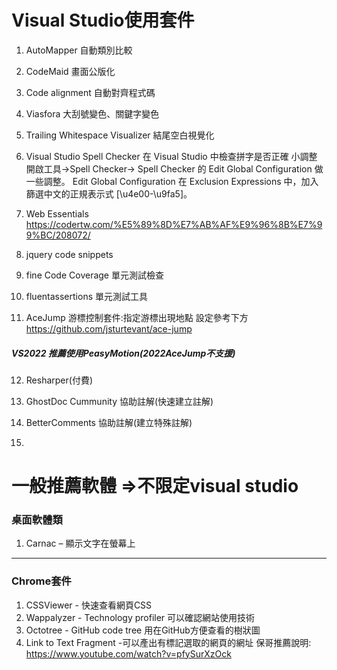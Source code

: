 # Visual Studio使用套件

1. AutoMapper 
自動類別比較

2. CodeMaid
畫面公版化

3. Code alignment
自動對齊程式碼

4. Viasfora
大刮號變色、關鍵字變色

5. Trailing Whitespace Visualizer
結尾空白視覺化

6. Visual Studio Spell Checker 
在 Visual Studio 中檢查拼字是否正確
小調整
開啟工具->Spell Checker->  Spell Checker 的 Edit Global Configuration 做一些調整。
Edit Global Configuration
在 Exclusion Expressions 中，加入篩選中文的正規表示式 [\u4e00-\u9fa5]。

7. Web Essentials
https://codertw.com/%E5%89%8D%E7%AB%AF%E9%96%8B%E7%99%BC/208072/

8. jquery code snippets

9. fine Code Coverage 單元測試檢查

10. fluentassertions 單元測試工具

11. AceJump 游標控制套件:指定游標出現地點 設定參考下方
https://github.com/jsturtevant/ace-jump <br/>
##### VS2022 推薦使用PeasyMotion(2022AceJump不支援) <br/>

12. Resharper(付費)

13. GhostDoc Cummunity 協助註解(快速建立註解)

14. BetterComments 協助註解(建立特殊註解)

15.

# 一般推薦軟體 =>不限定visual studio
### 桌面軟體類
1. Carnac – 顯示文字在螢幕上

---
### Chrome套件
1. CSSViewer  - 快速查看網頁CSS
2. Wappalyzer - Technology profiler 可以確認網站使用技術
3. Octotree - GitHub code tree 用在GitHub方便查看的樹狀圖
4. Link to Text Fragment -可以產出有標記選取的網頁的網址
保哥推薦說明:
https://www.youtube.com/watch?v=pfySurXzOck
